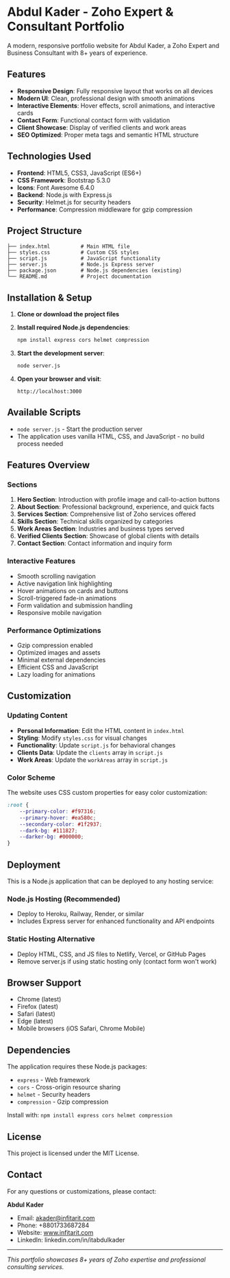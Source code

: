 
# Abdul Kader - Zoho Expert & Consultant Portfolio

A modern, responsive portfolio website for Abdul Kader, a Zoho Expert and Business Consultant with 8+ years of experience.

## Features

- **Responsive Design**: Fully responsive layout that works on all devices
- **Modern UI**: Clean, professional design with smooth animations
- **Interactive Elements**: Hover effects, scroll animations, and interactive cards
- **Contact Form**: Functional contact form with validation
- **Client Showcase**: Display of verified clients and work areas
- **SEO Optimized**: Proper meta tags and semantic HTML structure

## Technologies Used

- **Frontend**: HTML5, CSS3, JavaScript (ES6+)
- **CSS Framework**: Bootstrap 5.3.0
- **Icons**: Font Awesome 6.4.0
- **Backend**: Node.js with Express.js
- **Security**: Helmet.js for security headers
- **Performance**: Compression middleware for gzip compression

## Project Structure

```
├── index.html          # Main HTML file
├── styles.css          # Custom CSS styles
├── script.js           # JavaScript functionality
├── server.js           # Node.js Express server
├── package.json        # Node.js dependencies (existing)
└── README.md           # Project documentation
```

## Installation & Setup

1. **Clone or download the project files**

2. **Install required Node.js dependencies**:
   ```bash
   npm install express cors helmet compression
   ```

3. **Start the development server**:
   ```bash
   node server.js
   ```

4. **Open your browser and visit**:
   ```
   http://localhost:3000
   ```

## Available Scripts

- `node server.js` - Start the production server
- The application uses vanilla HTML, CSS, and JavaScript - no build process needed

## Features Overview

### Sections

1. **Hero Section**: Introduction with profile image and call-to-action buttons
2. **About Section**: Professional background, experience, and quick facts
3. **Services Section**: Comprehensive list of Zoho services offered
4. **Skills Section**: Technical skills organized by categories
5. **Work Areas Section**: Industries and business types served
6. **Verified Clients Section**: Showcase of global clients with details
7. **Contact Section**: Contact information and inquiry form

### Interactive Features

- Smooth scrolling navigation
- Active navigation link highlighting
- Hover animations on cards and buttons
- Scroll-triggered fade-in animations
- Form validation and submission handling
- Responsive mobile navigation

### Performance Optimizations

- Gzip compression enabled
- Optimized images and assets
- Minimal external dependencies
- Efficient CSS and JavaScript
- Lazy loading for animations

## Customization

### Updating Content

- **Personal Information**: Edit the HTML content in `index.html`
- **Styling**: Modify `styles.css` for visual changes
- **Functionality**: Update `script.js` for behavioral changes
- **Clients Data**: Update the `clients` array in `script.js`
- **Work Areas**: Update the `workAreas` array in `script.js`

### Color Scheme

The website uses CSS custom properties for easy color customization:

```css
:root {
    --primary-color: #f97316;
    --primary-hover: #ea580c;
    --secondary-color: #1f2937;
    --dark-bg: #111827;
    --darker-bg: #000000;
}
```

## Deployment

This is a Node.js application that can be deployed to any hosting service:

### Node.js Hosting (Recommended)
- Deploy to Heroku, Railway, Render, or similar
- Includes Express server for enhanced functionality and API endpoints

### Static Hosting Alternative
- Deploy HTML, CSS, and JS files to Netlify, Vercel, or GitHub Pages
- Remove server.js if using static hosting only (contact form won't work)

## Browser Support

- Chrome (latest)
- Firefox (latest)
- Safari (latest)
- Edge (latest)
- Mobile browsers (iOS Safari, Chrome Mobile)

## Dependencies

The application requires these Node.js packages:
- `express` - Web framework
- `cors` - Cross-origin resource sharing
- `helmet` - Security headers
- `compression` - Gzip compression

Install with: `npm install express cors helmet compression`

## License

This project is licensed under the MIT License.

## Contact

For any questions or customizations, please contact:

**Abdul Kader**
- Email: akader@infitarit.com
- Phone: +8801733687284
- Website: www.infitarit.com
- LinkedIn: linkedin.com/in/itabdulkader

---

*This portfolio showcases 8+ years of Zoho expertise and professional consulting services.*
